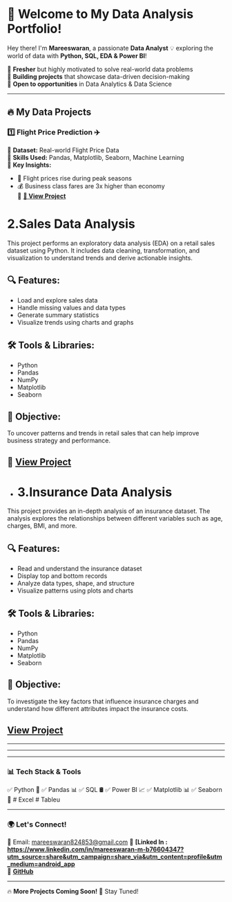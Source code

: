 # 🚀 Welcome to My Data Analysis Portfolio!  

Hey there! I'm **Mareeswaran**, a passionate **Data Analyst** 💡 exploring the world of data with **Python, SQL, EDA & Power BI**!  

🔹 **Fresher** but highly motivated to solve real-world data problems  
🔹 **Building projects** that showcase data-driven decision-making  
🔹 **Open to opportunities** in Data Analytics & Data Science  

---

## 🔥 My Data Projects  

### 1️⃣ Flight Price Prediction ✈️  
📌 **Dataset:** Real-world Flight Price Data  
📌 **Skills Used:** Pandas, Matplotlib, Seaborn, Machine Learning  
📌 **Key Insights:**  
   - 🛫 Flight prices rise during peak seasons  
   - 💰 Business class fares are 3x higher than economy  
📌 **[🔗 View Project](https://github.com/mareeswaran82/Data-Analysis-Portfolio/blob/main/flight%20price.ipynb)**

# 2.Sales Data Analysis

This project performs an exploratory data analysis (EDA) on a retail sales dataset using Python. It includes data cleaning, transformation, and visualization to understand trends and derive actionable insights.

## 🔍 Features:
- Load and explore sales data
- Handle missing values and data types
- Generate summary statistics
- Visualize trends using charts and graphs

## 🛠️ Tools & Libraries:
- Python
- Pandas
- NumPy
- Matplotlib
- Seaborn

## 🎯 Objective:
To uncover patterns and trends in retail sales that can help improve business strategy and performance.

## 📎 **[View Project](https://github.com/mareeswaran82/Data-Analysis-Portfolio/blob/main/Cleaned_Sales_data.ipynb)**

- # 3.Insurance Data Analysis

This project provides an in-depth analysis of an insurance dataset. The analysis explores the relationships between different variables such as age, charges, BMI, and more.

## 🔍 Features:
- Read and understand the insurance dataset
- Display top and bottom records
- Analyze data types, shape, and structure
- Visualize patterns using plots and charts

## 🛠️ Tools & Libraries:
- Python
- Pandas
- NumPy
- Matplotlib
- Seaborn

## 🎯 Objective:
To investigate the key factors that influence insurance charges and understand how different attributes impact the insurance costs.

## **[View Project](https://github.com/mareeswaran82/Data-Analysis-Portfolio/blob/main/Insurance%20data.ipynb)**

---


---


---

### 📊 **Tech Stack & Tools**  
✅ Python 🐍 ✅ Pandas 📊 ✅ SQL 🛢️ ✅ Power BI 📈 ✅ Matplotlib 📊 ✅ Seaborn 🎨  # Excel # Tableu 

---

### 🌍 **Let's Connect!**  
📧 Email: mareeswaran824853@gmail.com
📌 **[Linked In : https://www.linkedin.com/in/mareeswaran-m-b76604347?utm_source=share&utm_campaign=share_via&utm_content=profile&utm_medium=android_app**  
📌 **[GitHub](https://github.com/mareeswaran82)**  

---

🔥 **More Projects Coming Soon!** 🚀 Stay Tuned!  
